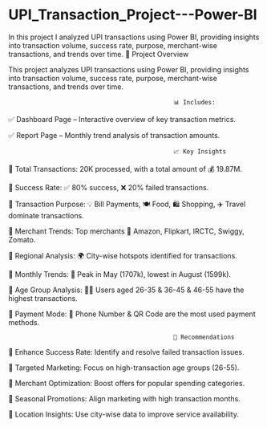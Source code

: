 # UPI_Transaction_Project---Power-BI
In this project I analyzed UPI transactions using Power BI, providing insights into transaction volume, success rate, purpose, merchant-wise transactions, and trends over time.
                                                  📌 Project Overview
                                                  
This project analyzes UPI transactions using Power BI, providing insights into transaction volume, success rate, purpose, merchant-wise transactions, and trends over time.

                                                  📊 Includes:
                                                  
✅ Dashboard Page – Interactive overview of key transaction metrics.

✅ Report Page – Monthly trend analysis of transaction amounts.

                                                  📈 Key Insights

📌 Total Transactions: 20K processed, with a total amount of 💰 19.87M.

📌 Success Rate: ✅ 80% success, ❌ 20% failed transactions.

📌 Transaction Purpose: 💡 Bill Payments, 🍽️ Food, 🛍️ Shopping, ✈️ Travel dominate transactions.

📌 Merchant Trends: Top merchants 🏬 Amazon, Flipkart, IRCTC, Swiggy, Zomato.

📌 Regional Analysis: 🌍 City-wise hotspots identified for transactions.

📌 Monthly Trends: 📆 Peak in May (1707k), lowest in August (1599k).

📌 Age Group Analysis: 👨‍💼 Users aged 26-35 & 36-45 & 46-55 have the highest transactions.

📌 Payment Mode: 📱 Phone Number & QR Code are the most used payment methods.

                                                  🎯 Recommendations
                                                  
📍 Enhance Success Rate: Identify and resolve failed transaction issues.

📍 Targeted Marketing: Focus on high-transaction age groups (26-55).

📍 Merchant Optimization: Boost offers for popular spending categories.

📍 Seasonal Promotions: Align marketing with high transaction months.

📍 Location Insights: Use city-wise data to improve service availability.



